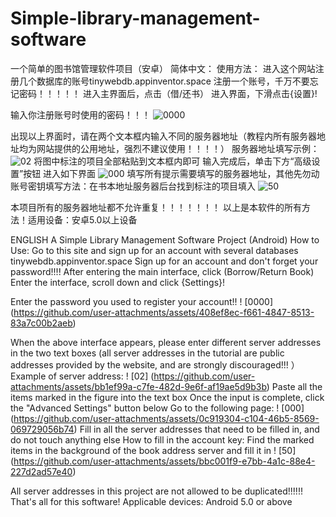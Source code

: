 # Simple-library-management-software
一个简单的图书馆管理软件项目（安卓）
简体中文：
使用方法：
进入这个网站注册几个数据库的账号tinywebdb.appinventor.space
注册一个账号，千万不要忘记密码！！！！！
进入主界面后，点击（借/还书）
进入界面，下滑点击{设置}!

输入你注册账号时使用的密码！！！
![0000](https://github.com/user-attachments/assets/408ef8ec-f661-4847-8513-83a7c00b2aeb)

出现以上界面时，请在两个文本框内输入不同的服务器地址（教程内所有服务器地址均为网站提供的公用地址，强烈不建议使用！！！！）
服务器地址填写示例：
![02](https://github.com/user-attachments/assets/bb1ef99a-c7fe-482d-9e6f-af19ae5d9b3b)
将图中标注的项目全部粘贴到文本框内即可
输入完成后，单击下方“高级设置”按钮
进入如下界面
![000](https://github.com/user-attachments/assets/0c919304-c104-46b5-8569-069729056b74)
填写所有提示需要填写的服务器地址，其他先勿动
账号密钥填写方法：在书本地址服务器后台找到标注的项目填入
![50](https://github.com/user-attachments/assets/bbc001f9-e7bb-4a1c-88e4-227d2ad57e40)

本项目所有的服务器地址都不允许重复！！！！！！！
以上是本软件的所有方法！适用设备：安卓5.0以上设备





























ENGLISH
A Simple Library Management Software Project (Android)
How to Use:
Go to this site and sign up for an account with several databases tinywebdb.appinventor.space
Sign up for an account and don't forget your password!!!!
After entering the main interface, click (Borrow/Return Book)
Enter the interface, scroll down and click {Settings}!

Enter the password you used to register your account!!
! [0000] (https://github.com/user-attachments/assets/408ef8ec-f661-4847-8513-83a7c00b2aeb)

When the above interface appears, please enter different server addresses in the two text boxes (all server addresses in the tutorial are public addresses provided by the website, and are strongly discouraged!!! ）
Example of server address:
! [02] (https://github.com/user-attachments/assets/bb1ef99a-c7fe-482d-9e6f-af19ae5d9b3b)
Paste all the items marked in the figure into the text box
Once the input is complete, click the "Advanced Settings" button below
Go to the following page:
! [000] (https://github.com/user-attachments/assets/0c919304-c104-46b5-8569-069729056b74)
Fill in all the server addresses that need to be filled in, and do not touch anything else
How to fill in the account key: Find the marked items in the background of the book address server and fill it in
! [50] (https://github.com/user-attachments/assets/bbc001f9-e7bb-4a1c-88e4-227d2ad57e40)

All server addresses in this project are not allowed to be duplicated!!!!!!
That's all for this software! Applicable devices: Android 5.0 or above
